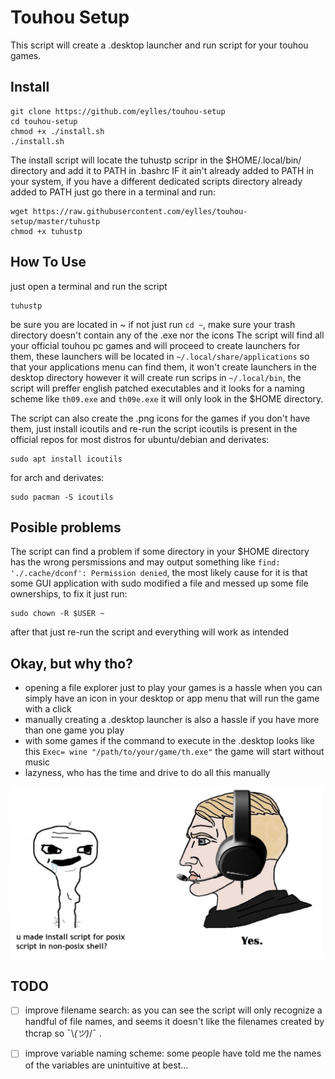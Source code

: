 # Touhou Setup

This script will create a .desktop launcher and run script for your touhou games.

## Install

```
git clone https://github.com/eylles/touhou-setup
cd touhou-setup
chmod +x ./install.sh
./install.sh
```
The install script will locate the tuhustp scripr in the $HOME/.local/bin/ directory and add it to PATH in .bashrc IF it ain't already added to PATH in your system, if you have a different dedicated scripts directory already added to PATH just go there in a terminal and run:
```
wget https://raw.githubusercontent.com/eylles/touhou-setup/master/tuhustp
chmod +x tuhustp
```

## How To Use

just open a terminal and run the script
```
tuhustp
```
be sure you are located in ~ if not just run ``cd ~``, make sure your trash directory doesn't contain any of the .exe nor the icons
The script will find all your official touhou pc games and will proceed to create launchers for them, these launchers will be located in ``~/.local/share/applications`` so that your applications menu can find them, it won't create launchers in the desktop directory however it will create run scrips in ``~/.local/bin``, the script will preffer english patched executables and it looks for a naming scheme like ``th09.exe`` and ``th09e.exe`` it will only look in the $HOME directory.


The script can also create the .png icons for the games if you don't have them, just install icoutils and re-run the script
icoutils is present in the official repos for most distros
for ubuntu/debian and derivates:
```
sudo apt install icoutils
```

for arch and derivates:
```
sudo pacman -S icoutils
```

## Posible problems

The script can find a problem if some directory in your $HOME directory has the wrong persmissions and may output something like ``find: './.cache/dconf': Permission denied``, the most likely cause for it is that some GUI application with sudo modified a file and messed up some file ownerships, to fix it just run:
```
sudo chown -R $USER ~
```
after that just re-run the script and everything will work as intended

## Okay, but why tho?

- opening a file explorer just to play your games is a hassle when you can simply have an icon in your desktop or app menu that will run the game with a click
- manually creating a .desktop launcher is also a hassle if you have more than one game you play
- with some games if the command to execute in the .desktop looks like this ``Exec= wine "/path/to/your/game/th.exe"`` the game will start without music
- lazyness, who has the time and drive to do all this manually

<img src="./posixshellmeme.png" width="500">


## TODO

- [ ] improve filename search: as you can see the script will only recognize a handful of file names, and seems it doesn't like the filenames created by thcrap so ¯\\_(ツ)_/¯ .

- [ ] improve variable naming scheme: some people have told me the names of the variables are unintuitive at best...
